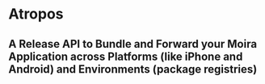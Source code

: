 # Atropos
## A Release API to Bundle and Forward your Moira Application across Platforms (like iPhone and Android) and Environments (package registries)
